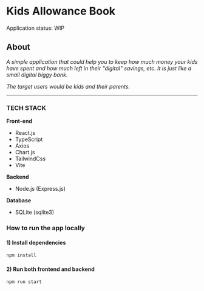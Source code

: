 # Kids Allowance Book
Application status: WIP
## About
_A simple application that could help you to keep how much money your kids have spent and how much left in their "digital" savings, etc. It is just like a small digital biggy bank._

_The target users would be kids and their parents._


---

### __TECH STACK__
**Front-end**
* React.js
* TypeScript
* Axios
* Chart.js
* TailwindCss
* Vite

**Backend**
* Node.js (Express.js)

**Database**
* SQLite (sqlite3)

### __How to run the app locally__
#### 1) Install dependencies
````bash
npm install
````

#### 2) Run both frontend and backend
```bash
npm run start
```
